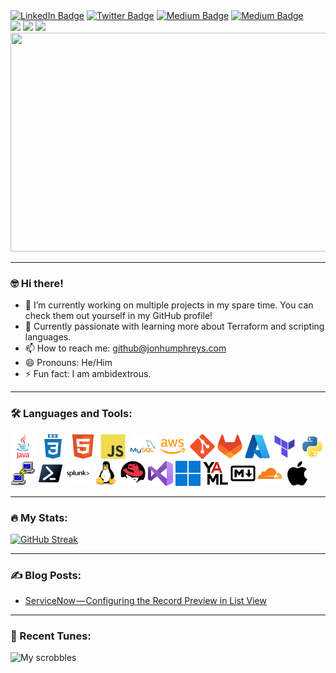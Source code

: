 <div id="badges">
  <a href="https://www.linkedin.com/in/jonehumphreys/"><img src="https://img.shields.io/badge/LinkedIn-red?style=for-the-badge&logo=linkedin&logoColor=white" alt="LinkedIn Badge"/></a>
  <a href="https://twitter.com/JonHumphreys16"><img src="https://img.shields.io/badge/Twitter-red?style=for-the-badge&logo=twitter&logoColor=white" alt="Twitter Badge"/></a>
  <a href="https://medium.com/@jhumphreys89"><img src="https://img.shields.io/badge/Medium-red?style=for-the-badge&logo=medium&logoColor=white" alt="Medium Badge"/></a>
  <a href="https://stackoverflow.com/users/23721752/j-h"><img src="https://img.shields.io/badge/stackoverflow-red?style=for-the-badge&logo=stackoverflow&logoColor=white" alt="Medium Badge"/></a>
  <br>
  <a href=""><img src="https://komarev.com/ghpvc/?username=JHumphreys89&style=flat-square&color=red"></a>
  <a href="https://www.last.fm/user/JHumphreys89"><img src="https://img.shields.io/badge/last.fm-red?logo=last.fm&style=flat-square&logoColor=white"></a>
  <a href="https://www.buymeacoffee.com/jhumphreys89"><img src="https://img.shields.io/badge/Buy%20Me%20a%20Coffee-red?&logo=buy-me-a-coffee&style=flat-square&logoColor=white"></a>


</div>
<div align="center">
<img src="https://github.com/JHumphreys89/JHumphreys89/assets/115595085/0c2e1555-cd20-4910-8a26-9724945ff193" height="350" width="900">
</div>

---

### 🤓 Hi there!

- 🔭 I’m currently working on multiple projects in my spare time. You can check them out yourself in my GitHub profile!
- 🌱 Currently passionate with learning more about Terraform and scripting languages.
- 📫 How to reach me: [github@jonhumphreys.com](mailto:github@jonhumphreys.com)
- 😄 Pronouns: He/Him
- ⚡ Fun fact: I am ambidextrous.

---

### 🛠️ Languages and Tools:

<div>
  <img src="https://github.com/devicons/devicon/blob/master/icons/java/java-original-wordmark.svg" title="Java" alt="Java" width="40" height="40"/>&nbsp;
  <!--<img src="https://github.com/devicons/devicon/blob/master/icons/react/react-original-wordmark.svg" title="React" alt="React" width="40" height="40"/>&nbsp;-->
  <img src="https://github.com/devicons/devicon/blob/master/icons/css3/css3-plain-wordmark.svg"  title="CSS3" alt="CSS" width="40" height="40"/>&nbsp;
  <img src="https://github.com/devicons/devicon/blob/master/icons/html5/html5-original.svg" title="HTML5" alt="HTML" width="40" height="40"/>&nbsp;
  <img src="https://github.com/devicons/devicon/blob/master/icons/javascript/javascript-original.svg" title="JavaScript" alt="JavaScript" width="40" height="40"/>&nbsp;
  <img src="https://github.com/devicons/devicon/blob/master/icons/mysql/mysql-original-wordmark.svg" title="MySQL"  alt="MySQL" width="40" height="40"/>&nbsp;
  <!--<img src="https://github.com/devicons/devicon/blob/master/icons/nodejs/nodejs-original-wordmark.svg" title="NodeJS" alt="NodeJS" width="40" height="40"/>&nbsp;-->
  <img src="https://github.com/devicons/devicon/blob/master/icons/amazonwebservices/amazonwebservices-plain-wordmark.svg" title="AWS" alt="AWS" width="40" height="40"/>&nbsp;
  <img src="https://github.com/devicons/devicon/blob/master/icons/git/git-original.svg" title="Git" **alt="Git" width="40" height="40"/>
  <img src="https://github.com/devicons/devicon/blob/master/icons/gitlab/gitlab-original.svg" title="GitLab" **alt="GitLab" width="40" height="40">
  <img src="https://github.com/devicons/devicon/blob/master/icons/azure/azure-original.svg" title="Azure" **alt="Azure" width="40" height="40">
  <img src="https://github.com/devicons/devicon/blob/master/icons/terraform/terraform-original.svg" title="Terraform" **alt="Terraform" width="40" height="40">
  <img src="https://github.com/devicons/devicon/blob/master/icons/python/python-original.svg" title="Python" **alt="Python" width="40" height="40">
  <img src="https://github.com/devicons/devicon/blob/master/icons/putty/putty-original.svg" title="PuTTY" **alt="PuTTY" width="40" height="40">
  <img src="https://github.com/devicons/devicon/blob/master/icons/powershell/powershell-original.svg" title="PowerShell" **alt="PowerShell" width="40" height="40">
  <img src="https://github.com/devicons/devicon/blob/master/icons/splunk/splunk-original-wordmark.svg" title="Splunk" **alt="Splunk" width="40" height="40">
  <img src="https://github.com/devicons/devicon/blob/master/icons/linux/linux-original.svg" title="Linux" **alt="Linux" width="40" height="40">
  <img src="https://github.com/devicons/devicon/blob/master/icons/redhat/redhat-original.svg" title="Redhat" **alt="Redhat" width="40" height="40">
  <img src="https://github.com/devicons/devicon/blob/master/icons/visualstudio/visualstudio-original.svg" title="Visual Studio" **alt="Visual Studio" width="40" height="40">
  <img src="https://github.com/devicons/devicon/blob/master/icons/windows11/windows11-original.svg" title="Windows 11" **alt="Windows 11" width="40" height="40">
  <img src="https://github.com/devicons/devicon/blob/master/icons/yaml/yaml-original.svg" title="YAML" **alt="YAML" width="40" height="40">
  <img src="https://github.com/devicons/devicon/blob/master/icons/markdown/markdown-original.svg" title="Markdown" **alt="Markdown" width="40" height="40">
  <img src="https://github.com/devicons/devicon/blob/master/icons/cloudflare/cloudflare-original.svg" title="Cloudflare" **alt="Cloudflare" width="40" height="40">
  <img src="https://github.com/devicons/devicon/blob/master/icons/apple/apple-original.svg" title="Apple" **alt="Apple" width="40" height="40">
</div>

---

### 🔥 My Stats:

[![GitHub Streak](https://github-readme-streak-stats.herokuapp.com?user=JHumphreys89&theme=dark&date_format=M%20j%5B%2C%20Y%5D&fire=EB5454&sideLabels=EB5454&currStreakLabel=EB5454&border=EB5454&ring=EB5454&background=transparent)](https://git.io/streak-stats)

<!-- ![Top Langs](https://github-readme-stats.vercel.app/api/top-langs/?username=jhumphreys89&hide_progress=true) -->

<!--[![My GitHub stats](https://github-readme-stats.vercel.app/api?username=JHumphreys89)](https://github.com/anuraghazra/github-readme-stats)-->

---

### ✍️ Blog Posts:

<!-- BLOG-POST-LIST:START -->
- [ServiceNow — Configuring the Record Preview in List View](https://jhumphreys89.medium.com/servicenow-configuring-the-record-preview-in-list-view-0777d90695c6?source=rss-ff4d9519c46a------2)
<!-- BLOG-POST-LIST:END -->

---

### 🎵 Recent Tunes:

![My scrobbles](https://lastfm-recently-played.vercel.app/api?user=JHumphreys89&bg_color=none&footer_style=wave)
